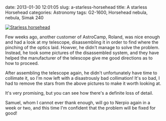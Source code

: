 date: 2013-01-30 12:01:05
slug: a-starless-horsehead
title: A starless Horsehead
categories: Astronomy
tags: G2-1600, Horsehead nebula, nebula, Simak 240

[![Starless horsehead][1]][1]

Few weeks ago, another customer of AstroCamp, Roland, was nice enough and had a
look at my telescope, disassembling it in order to find where the pinching of
the optics laid. Howver, he didn't manage to solve the problem. Instead, he
took some pictures of the disassembled system, and they have helped the
manufacturer of the telescope give me good directions as to how to proceed.

After assembling the telescope again, he didn't unfortunately have time to
collimate it, so I'm now left with a disastrously bad collimation! It's so bad,
I had to remove the stars from the above pictures to make it worth looking at.

It's very promising, but you can see how there's a definite loss of detail.

Samuel, whom I cannot ever thank enough, will go to Nerpio again in a week or
two, and this time I'm confident that the problem will be fixed for good!

[1]: |filename|/images/2013_starless_horsehead.jpg
